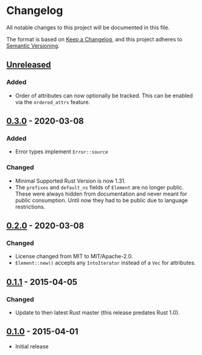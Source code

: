 # Changelog
All notable changes to this project will be documented in this file.

The format is based on [Keep a Changelog](https://keepachangelog.com/en/1.0.0/),
and this project adheres to [Semantic Versioning](https://semver.org/spec/v2.0.0.html).

## [Unreleased]
### Added
- Order of attributes can now optionally be tracked.
  This can be enabled via the `ordered_attrs` feature.

## [0.3.0] - 2020-03-08
### Added
- Error types implement `Error::source`
### Changed
- Minimal Supported Rust Version is now 1.31.
- The `prefixes` and `default_ns` fields of `Element` are no longer public.
  These were always hidden from documentation and never meant for public consumption.
  Until now they had to be public due to language restrictions.

## [0.2.0] - 2020-03-08
### Changed
- License changed from MIT to MIT/Apache-2.0.
- `Element::new()` accepts any `IntoIterator` instead of a `Vec` for attributes.

## [0.1.1] - 2015-04-05
### Changed
- Update to then latest Rust master (this release predates Rust 1.0).

## [0.1.0] - 2015-04-01
- Initial release

[Unreleased]: https://github.com/Florob/RustyXML/compare/v0.3.0...HEAD
[0.3.0]: https://github.com/Florob/RustyXML/compare/v0.2.0...v0.3.0
[0.2.0]: https://github.com/Florob/RustyXML/compare/v0.1.1...v0.2.0
[0.1.1]: https://github.com/Florob/RustyXML/compare/v0.1.0...v0.1.1
[0.1.0]: https://github.com/Florob/RustyXML/releases/tag/v0.1.0
